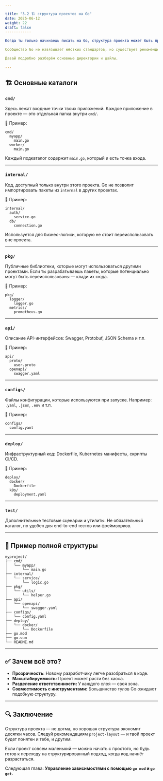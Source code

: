 ```yaml
---

title: "3.2 🏗️ структура проектов на Go"
date: 2025-06-12
weight: 22
draft: false
------------

Когда ты только начинаешь писать на Go, структура проекта может быть простой: один файл `main.go` и, может быть, ещё парочка. Но по мере роста проекта, добавления зависимостей, конфигураций и тестов, важно организовать код так, чтобы его было легко поддерживать и развивать.

Сообщество Go не навязывает жёстких стандартов, но существует рекомендованная структура, описанная в репозитории [golang-standards/project-layout](https://github.com/golang-standards/project-layout). Она используется многими командами в индустрии и даёт хорошую основу для любого проекта.

Давай подробно разберём основные директории и файлы.

---
```


## 🏗 Основные каталоги

### `cmd/`

Здесь лежат входные точки твоих приложений.
Каждое приложение в проекте — это отдельная папка внутри `cmd/`.

📁 Пример:

```
cmd/
  myapp/
    main.go
  worker/
    main.go
```

Каждый подкаталог содержит `main.go`, который и есть точка входа.

---

### `internal/`

Код, доступный только внутри этого проекта.
Go не позволит импортировать пакеты из `internal` в других проектах.

📁 Пример:

```
internal/
  auth/
    service.go
  db/
    connection.go
```

Используется для бизнес-логики, которую не стоит переиспользовать вне проекта.

---

### `pkg/`

Публичные библиотеки, которые могут использоваться другими проектами.
Если ты разрабатываешь пакеты, которые потенциально могут быть переиспользованы — клади их сюда.

📁 Пример:

```
pkg/
  logger/
    logger.go
  metrics/
    prometheus.go
```

---

### `api/`

Описание API-интерфейсов: Swagger, Protobuf, JSON Schema и т.п.

📁 Пример:

```
api/
  proto/
    user.proto
  openapi/
    swagger.yaml
```

---

### `configs/`

Файлы конфигурации, которые используются при запуске.
Например: `.yaml`, `.json`, `.env` и т.п.

📁 Пример:

```
configs/
  config.yaml
```

---

### `deploy/`

Инфраструктурный код: Dockerfile, Kubernetes манифесты, скрипты CI/CD.

📁 Пример:

```
deploy/
  docker/
    Dockerfile
  k8s/
    deployment.yaml
```

---

### `test/`

Дополнительные тестовые сценарии и утилиты.
Не обязательный каталог, но удобен для end-to-end тестов или фреймворков.

---

## 📁 Пример полной структуры

```
myproject/
├── cmd/
│   └── myapp/
│       └── main.go
├── internal/
│   └── service/
│       └── logic.go
├── pkg/
│   └── utils/
│       └── helper.go
├── api/
│   └── openapi/
│       └── swagger.yaml
├── configs/
│   └── config.yaml
├── deploy/
│   └── docker/
│       └── Dockerfile
├── go.mod
├── go.sum
└── README.md
```

---

## ✅ Зачем всё это?

* **Прозрачность:** Новому разработчику легче разобраться в коде.
* **Масштабируемость:** Проект может расти без хаоса.
* **Разделение ответственности:** У каждого слоя — своя зона.
* **Совместимость с инструментами:** Большинство тулов Go ожидают подобную структуру.

---

## 🔍 Заключение

Структура проекта — не догма, но хорошая структура экономит десятки часов.
Следуй рекомендациям `project-layout` — и твой проект будет понятен и тебе, и другим.

Если проект совсем маленький — можно начать с простого, но будь готов к переходу на структурированный подход, когда код начнёт разрастаться.

Следующая глава: **Управление зависимостями с помощью `go mod` и `go get`.**

